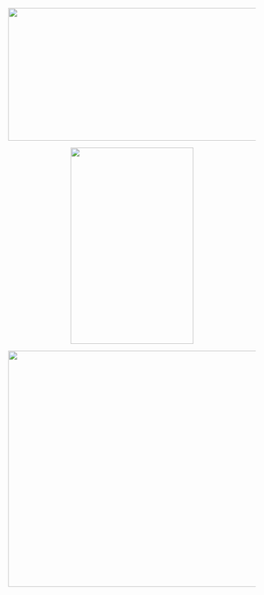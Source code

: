 <p align="center">
<img src="https://www.4porno.com.br/user/pages/gifs/gifs-de-amadoras-gostosas-fodendo-de-quatro/gifs-porno-dequatro14.gif?g-6d878305" width="540" height="270"/>
</p>
<div align="center">
  
<p align="center">
<img src="https://www.4porno.com.br/user/pages/gifs/9-gifs-de-gostosas-fodendo-a-bucetinha/gostosas-fodendo-buceta015.gif?g-6d878305" width="250" height="399"/>
</p>
<div align="center">
  
<p align="center">
<img src="https://cdn.sex.com/images/pinporn/2020/08/31/23565523.gif?width=620" width="640" height="480"/>
</p>
<div align="center">

